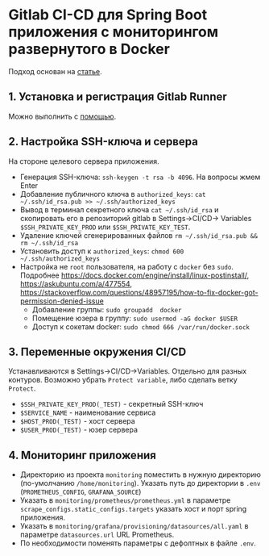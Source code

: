 # Gitlab CI-CD для Spring Boot приложения с мониторингом развернутого в Docker

Подход основан на [статье](https://habr.com/ru/articles/764568/).

## 1. Установка и регистрация Gitlab Runner

Можно выполнить с [помощью](https://github.com/sergei-zachesov/docker-compose-gitlab-runner).

## 2. Настройка SSH-ключа и сервера

На стороне целевого сервера приложения.

* Генерация SSH-ключа: `ssh-keygen -t rsa -b 4096`. На вопросы жмем Enter
* Добавление публичного ключа в `authorized_keys`: `cat ~/.ssh/id_rsa.pub >> ~/.ssh/authorized_keys`
* Вывод в терминал секретного ключа `cat ~/.ssh/id_rsa` и скопировать его в репозиторий gitlab в Settings->CI/CD->
  Variables
  `$SSH_PRIVATE_KEY_PROD` или `$SSH_PRIVATE_KEY_TEST`.
* Удаление ключей сгенерированных файлов `rm ~/.ssh/id_rsa.pub && rm ~/.ssh/id_rsa`
* Установить доступ к `authorized_keys`: `chmod 600 ~/.ssh/authorized_keys`
* Настройка не `root` пользователя, на работу с `docker` без `sudo`.
  Подробнее https://docs.docker.com/engine/install/linux-postinstall/, https://askubuntu.com/a/477554, https://stackoverflow.com/questions/48957195/how-to-fix-docker-got-permission-denied-issue
    * Добавление группы: `sudo groupadd  docker`
    * Помещение юзера в группу: `sudo usermod -aG docker $USER`
    * Доступ к сокетам docker: `sudo chmod 666 /var/run/docker.sock`

## 3. Переменные окружения CI/CD

Устанавливаются в Settings->CI/CD->Variables. Отдельно для разных контуров. Возможно убрать `Protect variable`, либо
сделать ветку `Protect`.

* `$SSH_PRIVATE_KEY_PROD(_TEST)` - секретный SSH-ключ
* `$SERVICE_NAME` - наименование сервиса
* `$HOST_PROD(_TEST)` - хост сервера
* `$USER_PROD(_TEST)` - юзер сервера

## 4. Мониторинг приложения

* Директорию из проекта `monitoring` поместить в нужную директорию (по-умолчанию `/home/monitoring`). Указать путь до
  директории в `.env` (`PROMETHEUS_CONFIG`, `GRAFANA_SOURCE`)
* Указать в `monitoring/prometheus/prometheus.yml` в параметре `scrape_configs.static_configs.targets` указать хост и
  порт spring приложения.
* Указать в `monitoring/grafana/provisioning/datasources/all.yaml` в параметре `datasources.url` URL Prometheus.
* По необходимости поменять параметры с дефолтных в файле `.env`.